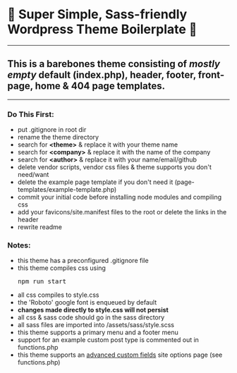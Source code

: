 # 🦩 Super Simple, Sass-friendly Wordpress Theme Boilerplate 🦩
---
## This is a barebones theme consisting of *mostly empty* default (index.php), header, footer, front-page, home & 404 page templates.

---
### Do This First:
- put .gitignore in root dir
- rename the theme directory 
- search for __\<theme\>__ & replace it with your theme name
- search for __\<company\>__ & replace it with the name of the company
- search for __\<author\>__ & replace it with your name/email/github
- delete vendor scripts, vendor css files & theme supports you don't need/want
- delete the example page template if you don't need it (page-templates/example-template.php)
- commit your initial code before installing node modules and compiling css
- add your favicons/site.manifest files to the root or delete the links in the header
- rewrite readme

### Notes:
- this theme has a preconfigured .gitignore file
- this theme compiles css using <pre>npm run start</pre>
- all css compiles to style.css
- the 'Roboto' google font is enqueued by default
- __changes made directly to style.css will not persist__
- all css & sass code should go in the sass directory
- all sass files are imported into /assets/sass/style.scss
- this theme supports a primary menu and a footer menu 
- support for an example custom post type is commented out in functions.php
- this theme supports an [advanced custom fields](https://www.advancedcustomfields.com) site options page (see functions.php)
